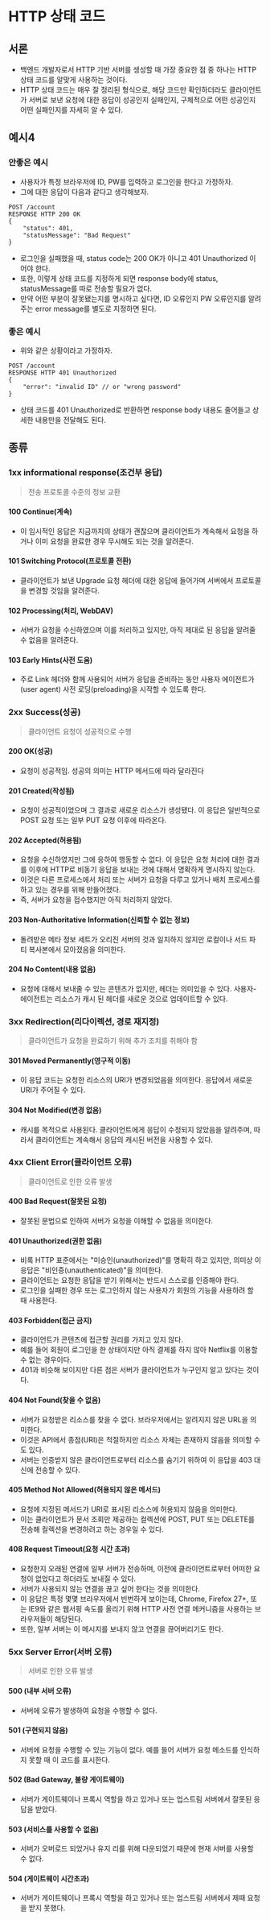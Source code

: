 # HTTP 상태 코드
## 서론
- 백엔드 개발자로서 HTTP 기반 서버를 생성할 때 가장 중요한 점 중 하나는 HTTP 상태 코드를 알맞게 사용하는 것이다.
- HTTP 상태 코드는 매우 잘 정리된 형식으로, 해당 코드만 확인하더라도 클라이언트가 서버로 보낸 요청에 대한 응답이 성공인지 실패인지, 구체적으로 어떤 성공인지 어떤 실패인지를 자세히 알 수 있다.

## 예시4
### 안좋은 예시
- 사용자가 특정 브라우저에 ID, PW를 입력하고 로그인을 한다고 가정하자.
- 그에 대한 응답이 다음과 같다고 생각해보자.

```
POST /account
RESPONSE HTTP 200 OK
{
	"status": 401,
	"statusMessage": "Bad Request"
}
```
- 로그인을 실패했을 때, status code는 200 OK가 아니고 401 Unauthorized 이어야 한다. 
- 또한, 이렇게 상태 코드를 지정하게 되면 response body에 status, statusMessage를 따로 전송할 필요가 없다. 
- 만약 어떤 부분이 잘못됐는지를 명시하고 싶다면, ID 오류인지 PW 오류인지를 알려주는 error message를 별도로 지정하면 된다.

### 좋은 예시
- 위와 같은 상황이라고 가정하자.

```
POST /account
RESPONSE HTTP 401 Unauthorized
{
	"error": "invalid ID" // or "wrong password"
}
```
- 상태 코드를 401 Unauthorized로 반환하면 response body 내용도 줄어들고 상세한 내용만을 전달해도 된다.


## 종류
### 1xx informational response(조건부 응답)
> 전송 프로토콜 수준의 정보 교환
#### 100 Continue(계속)
- 이 임시적인 응답은 지금까지의 상태가 괜찮으며 클라이언트가 계속해서 요청을 하거나 이미 요청을 완료한 경우 무시해도 되는 것을 알려준다.
#### 101 Switching Protocol(프로토콜 전환)
- 클라이언트가 보낸 Upgrade 요청 헤더에 대한 응답에 들어가며 서버에서 프로토콜을 변경할 것임을 알려준다.
#### 102 Processing(처리, WebDAV)
- 서버가 요청을 수신하였으며 이를 처리하고 있지만, 아직 제대로 된 응답을 알려줄 수 없음을 알려준다.
#### 103 Early Hints(사전 도움)
- 주로 Link 헤더와 함께 사용되어 서버가 응답을 준비하는 동안 사용자 에이전트가(user agent) 사전 로딩(preloading)을 시작할 수 있도록 한다.

### 2xx Success(성공)
> 클라이언트 요청이 성공적으로 수행
#### 200 OK(성공)
- 요청이 성공적임. 성공의 의미는 HTTP 메서드에 따라 달라진다
#### 201 Created(작성됨)
- 요청이 성공적이었으며 그 결과로 새로운 리소스가 생성됐다. 이 응답은 일반적으로 POST 요청 또는 일부 PUT 요청 이후에 따라온다.
#### 202 Accepted(허용됨)
- 요청을 수신하였지만 그에 응하여 행동할 수 없다. 이 응답은 요청 처리에 대한 결과를 이후에 HTTP로 비동기 응답을 보내는 것에 대해서 명확하게 명시하지 않는다. 
- 이것은 다른 프로세스에서 처리 또는 서버가 요청을 다루고 있거나 배치 프로세스를 하고 있는 경우를 위해 만들어졌다.
- 즉, 서버가 요청을 접수했지만 아직 처리하지 않았다.
#### 203 Non-Authoritative Information(신뢰할 수 없는 정보)
- 돌려받은 메타 정보 세트가 오리진 서버의 것과 일치하지 않지만 로컬이나 서드 파티 복사본에서 모아졌음을 의미한다.
#### 204 No Content(내용 없음)
- 요청에 대해서 보내줄 수 있는 콘텐츠가 없지만, 헤더는 의미있을 수 있다. 사용자-에이전트는 리소스가 캐시 된 헤더를 새로운 것으로 업데이트할 수 있다.

### 3xx Redirection(리다이렉션, 경로 재지정)
> 클라이언트가 요청을 완료하기 위해 추가 조치를 취해야 함
#### 301 Moved Permanently(영구적 이동)
- 이 응답 코드는 요청한 리소스의 URI가 변경되었음을 의미한다. 응답에서 새로운 URI가 주어질 수 있다.
#### 304 Not Modified(변경 없음)
- 캐시를 목적으로 사용된다. 클라이언트에게 응답이 수정되지 않았음을 알려주며, 따라서 클라이언트는 계속해서 응답의 캐시된 버전을 사용할 수 있다.

### 4xx Client Error(클라이언트 오류)
> 클라이언트로 인한 오류 발생
#### 400 Bad Request(잘못된 요청)
- 잘못된 문법으로 인하여 서버가 요청을 이해할 수 없음을 의미한다.

#### 401 Unauthorized(권한 없음)
- 비록 HTTP 표준에서는 "미승인(unauthorized)"를 명확히 하고 있지만, 의미상 이 응답은 "비인증(unauthenticated)"을 의미한다. 
- 클라이언트는 요청한 응답을 받기 위해서는 반드시 스스로를 인증해야 한다. 
- 로그인을 실패한 경우 또는 로그인하지 않는 사용자가 회원의 기능을 사용하려 할 때 사용한다.

#### 403 Forbidden(접근 금지)
- 클라이언트가 콘텐츠에 접근할 권리를 가지고 있지 않다. 
- 예를 들어 회원이 로그인을 한 상태이지만 아직 결제를 하지 않아 Netflix를 이용할 수 없는 경우이다. 
- 401과 비슷해 보이지만 다른 점은 서버가 클라이언트가 누구인지 알고 있다는 것이다.

#### 404 Not Found(찾을 수 없음)
- 서버가 요청받은 리소스를 찾을 수 없다. 브라우저에서는 알려지지 않은 URL을 의미한다. 
- 이것은 API에서 종점(URI)은 적절하지만 리소스 자체는 존재하지 않음을 의미할 수도 있다. 
- 서버는 인증받지 않은 클라이언트로부터 리소스를 숨기기 위하여 이 응답을 403 대신에 전송할 수 있다.

#### 405 Method Not Allowed(허용되지 않은 메서드)
- 요청에 지정된 메서드가 URI로 표시된 리소스에 허용되지 않음을 의미한다.
- 이는 클라이언트가 문서 조회만 제공하는 컬렉션에 POST, PUT 또는 DELETE를 전송해 컬렉션을 변경하려고 하는 경우일 수 있다.

#### 408 Request Timeout(요청 시간 초과)
- 요청한지 오래된 연결에 일부 서버가 전송하며, 이전에 클라이언트로부터 어떠한 요청이 없었다고 하더라도 보내질 수 있다. 
- 서버가 사용되지 않는 연결을 끊고 싶어 한다는 것을 의미한다. 
- 이 응답은 특정 몇몇 브라우저에서 빈번하게 보이는데, Chrome, Firefox 27+, 또는 IE9와 같은 웹서핑 속도를 올리기 위해 HTTP 사전 연결 메커니즘을 사용하는 브라우저들이 해당된다. 
- 또한, 일부 서버는 이 메시지를 보내지 않고 연결을 끊어버리기도 한다.

### 5xx Server Error(서버 오류)
> 서버로 인한 오류 발생
#### 500 (내부 서버 오류)
- 서버에 오류가 발생하여 요청을 수행할 수 없다.
#### 501 (구현되지 않음)
- 서버에 요청을 수행할 수 있는 기능이 없다. 예를 들어 서버가 요청 메소드를 인식하지 못할 때 이 코드를 표시한다.
#### 502 (Bad Gateway, 불량 게이트웨이)
- 서버가 게이트웨이나 프록시 역할을 하고 있거나 또는 업스트림 서버에서 잘못된 응답을 받았다.
#### 503 (서비스를 사용할 수 없음)
- 서버가 오버로드 되었거나 유지 리를 위해 다운되었기 때문에 현재 서버를 사용할 수 없다.
#### 504 (게이트웨이 시간초과)
- 서버가 게이트웨이나 프록시 역할을 하고 있거나 또는 업스트림 서버에서 제때 요청을 받지 못했다.
